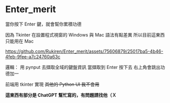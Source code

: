 # Enter_merit
當你按下 Enter 鍵，就會幫你累積功德

因為 Tkinter 在設置程式視窗的 Windows 與 Mac 語法有點差異
所以目前這東西只能用在 Mac



https://github.com/Rukiren/Enter_merit/assets/75606879/25017ba5-4b46-4feb-9fee-a7c24760a63c


邏輯：
用 pynput 去擷取全域的鍵盤資訊
當擷取到 Enter 按下去
右上角會跳出功德加一

前端用 tkinter 實現
~~其他的 Python UI 我不會用~~


**這東西有部分是 ChatGPT 幫忙寫的，有問題請找他（Ｘ**
